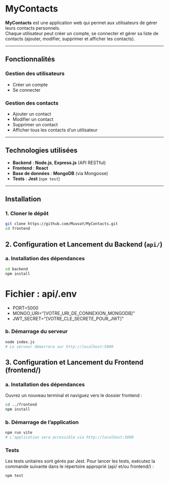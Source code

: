 # MyContacts

**MyContacts** est une application web qui permet aux utilisateurs de gérer leurs contacts personnels.  
Chaque utilisateur peut créer un compte, se connecter et gérer sa liste de contacts (ajouter, modifier, supprimer et afficher les contacts).

---

## Fonctionnalités

### Gestion des utilisateurs
- Créer un compte  
- Se connecter  

### Gestion des contacts
- Ajouter un contact  
- Modifier un contact  
- Supprimer un contact  
- Afficher tous les contacts d’un utilisateur  

---

## Technologies utilisées

- **Backend** : **Node.js**, **Express.js** (API RESTful)
- **Frontend** : **React**
- **Base de données** : **MongoDB** (via Mongoose)
- **Tests** : **Jest** (`npm test`)

---

## Installation

### 1. Cloner le dépôt

```bash
git clone https://github.com/MuuvaY/MyContacts.git
cd frontend

```

## 2. Configuration et Lancement du Backend (`api/`)

### a. Installation des dépendances

```bash
cd backend
npm install

```
# Fichier : api/.env
- PORT=5000
- MONGO_URI="[VOTRE_URI_DE_CONNEXION_MONGODB]"
- JWT_SECRET="[VOTRE_CLE_SECRETE_POUR_JWT]"

### b. Démarrage du serveur

```bash
node index.js
# Le serveur démarrera sur http://localhost:5000
```

## 3. Configuration et Lancement du Frontend (frontend/)
### a. Installation des dépendances

Ouvrez un nouveau terminal et naviguez vers le dossier frontend :
```bash
cd ../frontend
npm install
```

### b. Démarrage de l’application
```bash
npm run vite
# L’application sera accessible via http://localhost:3000
````

### Tests

Les tests unitaires sont gérés par Jest.
Pour lancer les tests, exécutez la commande suivante dans le répertoire approprié (api/ et/ou frontend/) :
```bash
npm test
```
